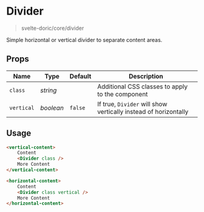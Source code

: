 # Divider
> svelte-doric/core/divider

Simple horizontal or vertical divider to separate content areas.

## Props
| Name | Type | Default | Description |
| --- | --- | --- | --- |
| `class` | _string_ | | Additional CSS classes to apply to the component
| `vertical` | _boolean_ | `false` | If true, `Divider` will show vertically instead of horizontally

## Usage
```html
<vertical-content>
    Content
    <Divider class />
    More Content
</vertical-content>

<horizontal-content>
    Content
    <Divider class vertical />
    More Content
</horizontal-content>
```
